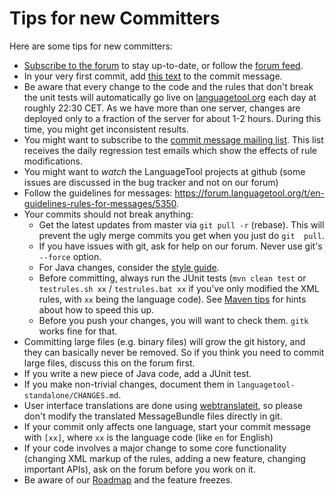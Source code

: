 # Tips for new Committers

Here are some tips for new committers:

* [Subscribe to the 
  forum](https://forum.languagetool.org/t/how-to-use-this-forum-like-a-mailing-list/1067) 
  to stay up-to-date, or follow the [forum 
  feed](http://languagetool.discoursehosting.net/posts.rss).
* In your very first commit, add [this text](/developer-s-certificate-of-origin)
  to the commit message.
* Be aware that every change to the code and the rules that don't break 
  the unit tests will automatically go live on 
  [languagetool.org](https://languagetool.org) each day at roughly 22:30 
  CET. As we have more than one server, changes are deployed only to a 
  fraction of the server for about 1-2 hours. During this time, you might 
  get inconsistent results.
* You might want to subscribe to the [commit message mailing 
  list](https://lists.sourceforge.net/lists/listinfo/languagetool-commits). 
  This list receives the daily regression test emails which show the 
  effects of rule modifications.
* You might want to *watch* the LanguageTool projects at github (some 
  issues are discussed in the bug tracker and not on our forum)
* Follow the guidelines for messages: 
  <https://forum.languagetool.org/t/en-guidelines-rules-for-messages/5350>.  
* Your commits should not break anything:
  * Get the latest updates from master via `git pull -r` (rebase). This 
    will prevent the ugly merge commits you get when you just do `git 
    pull`.
  * If you have issues with git, ask for help on our forum. Never use 
    git's `--force` option.
  * For Java changes, consider the [style guide](/code-style).
  * Before committing, always run the JUnit tests (`mvn clean test` or 
    `testrules.sh xx` / `testrules.bat xx` if you've only modified the XML 
    rules, with `xx` being the language code). See [Maven tips](/maven-tips) for 
    hints about how to speed this up.
  * Before you push your changes, you will want to check them. `gitk` 
    works fine for that.
* Committing large files (e.g. binary files) will grow the git history, 
  and they can basically never be removed. So if you think you need to 
  commit large files, discuss this on the forum first.
* If you write a new piece of Java code, add a JUnit test.
* If you make non-trivial changes, document them in 
  `languagetool-standalone/CHANGES.md`.
* User interface translations are done using [webtranslateit](/translating-messages),
  so please don't modify the translated MessageBundle files directly in git.
* If your commit only affects one language, start your commit message 
  with `[xx]`, where `xx` is the language code (like `en` for English)
* If your code involves a major change to some core functionality 
  (changing XML markup of the rules, adding a new feature, changing 
  important APIs), ask on the forum before you work on it.
* Be aware of our [Roadmap](/roadmap) and the feature freezes.
